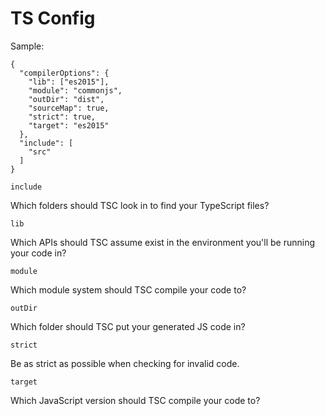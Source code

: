 # TS Config

Sample:

```
{
  "compilerOptions": {
    "lib": ["es2015"],
    "module": "commonjs",
    "outDir": "dist",
    "sourceMap": true,
    "strict": true,
    "target": "es2015"
  },
  "include": [
    "src"
  ]
}
```

`include`

Which folders should TSC look in to find your TypeScript files?

`lib`

Which APIs should TSC assume exist in the environment you'll be running your
code in?

`module`

Which module system should TSC compile your code to?

`outDir`

Which folder should TSC put your generated JS code in?

`strict`

Be as strict as possible when checking for invalid code.

`target`

Which JavaScript version should TSC compile your code to?
